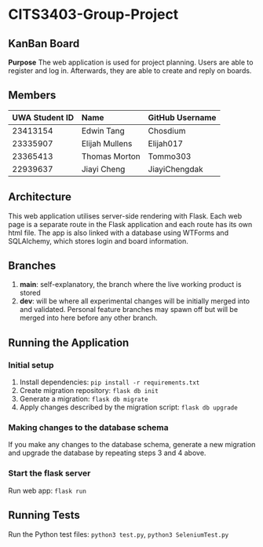 # CITS3403-Group-Project

## KanBan Board

<b>Purpose</b> The web application is used for project planning. Users are able to register and log in. Afterwards, they are able to create and reply on boards.

##  Members

| UWA Student ID | Name            | GitHub Username|
| :------------- | :-------------- | :------------- |
| 23413154       | Edwin Tang      | Chosdium       |
| 23335907       | Elijah Mullens  | Elijah017      |
| 23365413       | Thomas Morton   | Tommo303       |
| 22939637       | Jiayi Cheng     | JiayiChengdak  |

##  Architecture

This web application utilises server-side rendering with Flask. Each web page is a separate route in the Flask application and each route has its own html file. The app is also linked with a database using WTForms and SQLAlchemy, which stores login and board information.


## Branches

1. <b>main</b>: self-explanatory, the branch where the live working product is stored
2. <b>dev</b>: will be where all experimental changes will be initially merged into and validated. Personal feature branches may spawn off but will be merged into here before any other branch.

## Running the Application

### Initial setup

1. Install dependencies: `pip install -r requirements.txt`
2. Create migration repository: `flask db init`
3. Generate a migration: `flask db migrate`
4. Apply changes described by the migration script: `flask db upgrade`

### Making changes to the database schema

If you make any changes to the database schema, generate a new migration and upgrade the database by repeating steps 3 and 4 above.

### Start the flask server

Run web app: `flask run`

##  Running Tests

Run the Python test files: `python3 test.py`, `python3 SeleniumTest.py`
